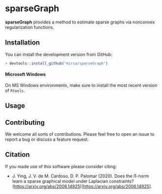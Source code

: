 <!-- README.md is generated from README.Rmd. Please edit that file -->
sparseGraph
===========

**sparseGraph** provides a method to estimate sparse graphs via
nonconvex regularization functions.

Installation
------------

You can install the development version from GitHub:

``` r
> devtools::install_github("mirca/sparseGraph")
```

#### Microsoft Windows

On MS Windows environments, make sure to install the most recent version
of `Rtools`.

Usage
-----

Contributing
------------

We welcome all sorts of contributions. Please feel free to open an issue
to report a bug or discuss a feature request.

Citation
--------

If you made use of this software please consider citing:

-   J. Ying, J. V. de M. Cardoso, D. P. Palomar (2020). Does the l1-norm
    learn a sparse graphical model under Laplacian constraints?
    (<https://arxiv.org/abs/2006.14925>)\[<https://arxiv.org/abs/2006.14925>\].
